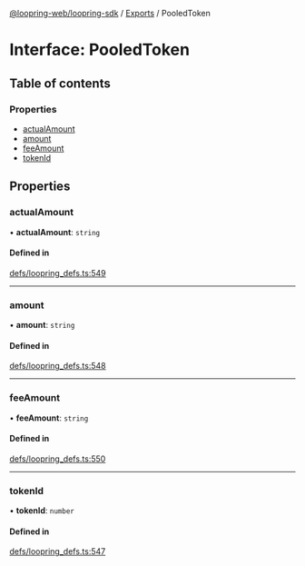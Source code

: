 [@loopring-web/loopring-sdk](../README.md) / [Exports](../modules.md) / PooledToken

# Interface: PooledToken

## Table of contents

### Properties

- [actualAmount](PooledToken.md#actualamount)
- [amount](PooledToken.md#amount)
- [feeAmount](PooledToken.md#feeamount)
- [tokenId](PooledToken.md#tokenid)

## Properties

### actualAmount

• **actualAmount**: `string`

#### Defined in

[defs/loopring_defs.ts:549](https://github.com/Loopring/loopring_sdk/blob/b7df545/src/defs/loopring_defs.ts#L549)

___

### amount

• **amount**: `string`

#### Defined in

[defs/loopring_defs.ts:548](https://github.com/Loopring/loopring_sdk/blob/b7df545/src/defs/loopring_defs.ts#L548)

___

### feeAmount

• **feeAmount**: `string`

#### Defined in

[defs/loopring_defs.ts:550](https://github.com/Loopring/loopring_sdk/blob/b7df545/src/defs/loopring_defs.ts#L550)

___

### tokenId

• **tokenId**: `number`

#### Defined in

[defs/loopring_defs.ts:547](https://github.com/Loopring/loopring_sdk/blob/b7df545/src/defs/loopring_defs.ts#L547)

